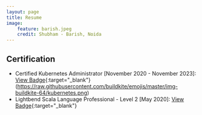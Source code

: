 ```yaml
---
layout: page
title: Resume
image:
    feature: barish.jpeg
    credit: Shubham - Barish, Noida
---
```

## Certification
- Certified Kubernetes Administrator [November 2020 - November 2023]: [View Badge](https://www.youracclaim.com/badges/498da3c8-b89e-49b6-be55-571a678b035c){:target="_blank"}(https://raw.githubusercontent.com/buildkite/emojis/master/img-buildkite-64/kubernetes.png)
- Lightbend Scala Language Professional - Level 2 [May 2020]: [View Badge](https://www.youracclaim.com/badges/86414c16-ea89-44ce-b5b4-75a8d9eb0559/public_url){:target="_blank"}